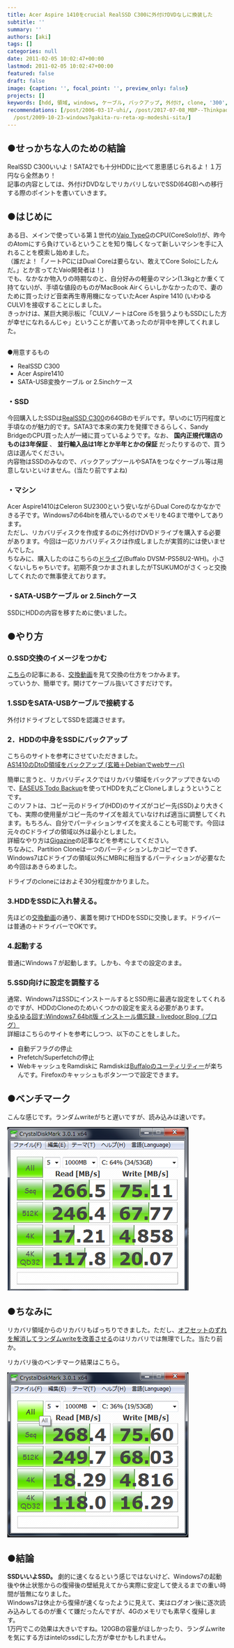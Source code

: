 ```yaml
---
title: Acer Aspire 1410をcrucial RealSSD C300に外付けDVDなしに換装した
subtitle: ''
summary: ''
authors: [aki]
tags: []
categories: null
date: 2011-02-05 10:02:47+00:00
lastmod: 2011-02-05 10:02:47+00:00
featured: false
draft: false
image: {caption: '', focal_point: '', preview_only: false}
projects: []
keywords: [hdd, 領域, windows, ケーブル, バックアップ, 外付け, clone, '300', 設定, 交換]
recommendations: [/post/2006-03-17-uhi/, /post/2017-07-08_MBP--Thinkpad-X1-Carbon-2017-------46c374167b79/,
  /post/2009-10-23-windows7gakita-ru-reta-xp-modeshi-sita/]
---
```

## ●せっかちな人のための結論
RealSSD C300いいよ！SATA2でも十分HDDに比べて恩恵感じられるよ！１万円なら全然あり！  
記事の内容としては、外付けDVDなしでリカバリしないでSSD(64GB)への移行する際のポイントを書いていきます。
## ●はじめに
ある日、メインで使っている第１世代の[Vaio TypeG](http://www.vaio.sony.co.jp/Products/G1/lineup.html)のCPU(CoreSolo!)が、昨今のAtomにすら負けているということを知り悔しくなって新しいマシンを手に入れることを模索し始めました。  
（誰だよ！「ノートPCにはDual Coreは要らない、敢えてCore Soloにしたんだ。」とか言ってたVaio開発者は！)  
でも、なかなか物入りの時期なのと、自分好みの軽量のマシン(1.3kgとか重くて持てない)が、手頃な値段のものがMacBook Airくらいしかなかったので、妻のために買ったけど音楽再生専用機になっていたAcer Aspire 1410 (いわゆるCULV)を接収することにしました。  
きっかけは、某巨大掲示板に「CULVノートはCore i5を狙うよりもSSDにした方が幸せになれるんじゃ」ということが書いてあったのが背中を押してくれました。
## 

●用意するもの

- RealSSD C300
- Acer Aspire1410
- SATA-USB変換ケーブル or 2.5inchケース

### ・SSD
今回購入したSSDは[RealSSD C300](http://kakaku.com/item/K0000123893/)の64GBのモデルです。早いのに1万円程度と手頃なのが魅力的です。SATA3で本来の実力を発揮できるらしく、Sandy BridgeのCPU買った人が一緒に買っているようです。なお、 **国内正規代理店のものは3年保証** 、 **並行輸入品は1年とか半年とかの保証** だったりするので、買う店は選んでください。  
内容物はSSDのみなので、バックアップツールやSATAをつなぐケーブル等は用意しないといけません。(当たり前ですよね)
### ・マシン
Acer Aspire1410はCeleron SU2300という安いながらDual Coreのなかなかできる子です。Windows7の64bitを積んでいるのでメモリを4Gまで増やしてあります。  
ただし、リカバリディスクを作成するのに外付けDVDドライブを購入する必要があります。今回は一応リカバリディスクは作成しましたが実質的には使いませんでした。  
ちなみに、購入したのはこちらの[ドライブ](http://kakaku.com/item/K0000049455/)(Buffalo DVSM-PS58U2-WH)。小さくないしちゃちいです。初期不良つかまされましたがTSUKUMOがさくっと交換してくれたので無事使えております。
### ・SATA-USBケーブル or 2.5inchケース
SSDにHDDの内容を移すために使いました。
## ●やり方

### 0.SSD交換のイメージをつかむ
[こちら](http://project-r.org/cgi-bin/diarypro/diary.cgi?date=20091025)の記事にある、[交換動画](http://www.twitvid.com/05C06)を見て交換の仕方をつかみます。  
っていうか、簡単です。開けてケーブル抜いてさすだけです。
### 1.SSDをSATA-USBケーブルで接続する
外付けドライブとしてSSDを認識させます。
### 2．HDDの中身をSSDにバックアップ
こちらのサイトを参考にさせていただきました。  
[AS1410のDtoD領域をバックアップ (玄箱＋Debianでwebサーバ)](http://www23.atpages.jp/ttomblog/2010/01/as1410.html)

簡単に言うと、リカバリディスクではリカバリ領域をバックアップできないので、[EASEUS Todo Backup](http://www.todo-backup.com/)を使ってHDDを丸ごとCloneしましょうということです。  
このソフトは、コピー元のドライブ(HDD)のサイズがコピー先(SSD)より大きくても、実際の使用量がコピー先のサイズを超えていなければ適当に調整してくれます。もちろん、自分でパーティションサイズを変えることも可能です。今回は元々のCドライブの領域以外は最小としました。  
詳細なやり方は[Gigazine](http://gigazine.net/news/20090811_easeus_todo_backup/)の記事などを参考にしてください。  
ちなみに、Partition Cloneは一つのパーティションしかコピーできず、Windows7はCドライブの領域以外にMBRに相当するパーティションが必要なため今回はあきらめました。

ドライブのcloneにはおよそ30分程度かかりました。

### 3.HDDをSSDに入れ替える。
先ほどの[交換動画](http://www.twitvid.com/05C06)の通り、裏蓋を開けてHDDをSSDに交換します。ドライバーは普通の＋ドライバーでOKです。
### 4.起動する
普通にWindows７が起動します。しかも、今までの設定のまま。
### 5.SSD向けに設定を調整する
通常、Windows7はSSDにインストールするとSSD用に最適な設定をしてくれるのですが、HDDのCloneのためいくつかの設定を変える必要があります。  
[ゆるゆる回す:Windows7 64bit版 インストール備忘録 - livedoor Blog（ブログ）](http://blog.livedoor.jp/inainao/archives/51327739.html)  
詳細はこちらのサイトを参考にしつつ、以下のことをしました。
- 自動デフラグの停止
- Prefetch/Superfetchの停止
- WebキャッシュをRamdiskに
Ramdiskは[Buffaloのユーティリティー](http://buffalo.jp/download/driver/memory/ramdisk.html)が楽ちんです。Firefoxのキャッシュもボタン一つで設定できます。
## ●ベンチマーク
こんな感じです。ランダムwriteがちと遅いですが、読み込みは速いです。

![](ssd.png)


## ●ちなみに
リカバリ領域からのリカバリもばっちりできました。ただし、[オフセットのずれを解消してランダムwriteを改善させる](http://d.hatena.ne.jp/Lansen/20100724/1279973697)のはリカバリでは無理でした。当たり前か。

リカバリ後のベンチマーク結果はこちら。

![](ssd_recovery.png)

## ●結論
**SSDいいよSSD。** 劇的に速くなるという感じではないけど、Windows7の起動後や休止状態からの復帰後の壁紙見えてから実際に安定して使えるまでの重い時間が皆無になりました。  
Windows7は休止から復帰が速くなったように見えて、実はログオン後に逐次読み込みしてるのが重くて嫌だったんですが、4Gのメモリでも素早く復帰します。  
1万円でこの効果は大きいですね。120GBの容量がほしかったり、ランダムwriteを気にする方はintelのssdにした方が幸せかもしれません。
